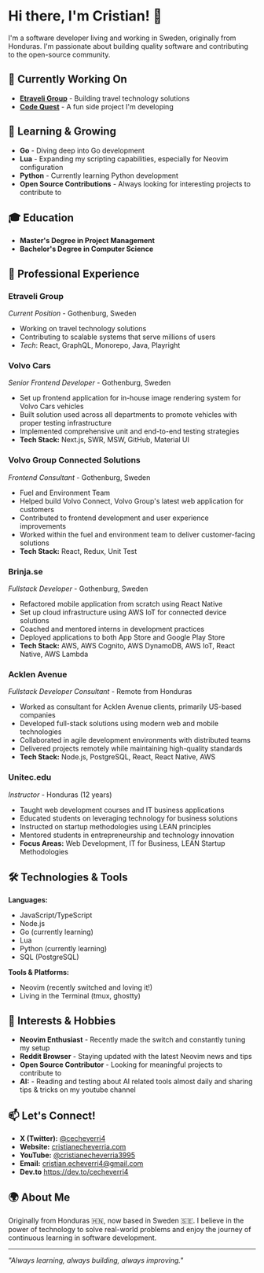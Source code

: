 # Hi there, I'm Cristian! 👋

I'm a software developer living and working in Sweden, originally from Honduras. I'm passionate about building quality software and contributing to the open-source community.

## 🚀 Currently Working On
- **[Etraveli Group](https://www.etraveligroup.com)** - Building travel technology solutions
- **[Code Quest](https://quest.cristianecheverria.com)** - A fun side project I'm developing

## 🌱 Learning & Growing
- **Go** - Diving deep into Go development
- **Lua** - Expanding my scripting capabilities, especially for Neovim configuration
- **Python** - Currently learning Python development
- **Open Source Contributions** - Always looking for interesting projects to contribute to

## 🎓 Education

- **Master's Degree in Project Management**
- **Bachelor's Degree in Computer Science**

## 💼 Professional Experience

### Etraveli Group
*Current Position* - Gothenburg, Sweden
- Working on travel technology solutions
- Contributing to scalable systems that serve millions of users
- *Tech*: React, GraphQL, Monorepo, Java, Playright

### Volvo Cars
*Senior Frontend Developer* - Gothenburg, Sweden
- Set up frontend application for in-house image rendering system for Volvo Cars vehicles
- Built solution used across all departments to promote vehicles with proper testing infrastructure
- Implemented comprehensive unit and end-to-end testing strategies
- **Tech Stack:** Next.js, SWR, MSW, GitHub, Material UI

### Volvo Group Connected Solutions
*Frontend Consultant* - Gothenburg, Sweden 
- Fuel and Environment Team
- Helped build Volvo Connect, Volvo Group's latest web application for customers
- Contributed to frontend development and user experience improvements
- Worked within the fuel and environment team to deliver customer-facing solutions
- **Tech Stack:** React, Redux, Unit Test

### Brinja.se
*Fullstack Developer* - Gothenburg, Sweden
- Refactored mobile application from scratch using React Native
- Set up cloud infrastructure using AWS IoT for connected device solutions
- Coached and mentored interns in development practices
- Deployed applications to both App Store and Google Play Store
- **Tech Stack:** AWS, AWS Cognito, AWS DynamoDB, AWS IoT, React Native, AWS Lambda

### Acklen Avenue
*Fullstack Developer Consultant* - Remote from Honduras
- Worked as consultant for Acklen Avenue clients, primarily US-based companies
- Developed full-stack solutions using modern web and mobile technologies
- Collaborated in agile development environments with distributed teams
- Delivered projects remotely while maintaining high-quality standards
- **Tech Stack:** Node.js, PostgreSQL, React, React Native, AWS

### Unitec.edu
*Instructor* - Honduras (12 years)
- Taught web development courses and IT business applications
- Educated students on leveraging technology for business solutions
- Instructed on startup methodologies using LEAN principles
- Mentored students in entrepreneurship and technology innovation
- **Focus Areas:** Web Development, IT for Business, LEAN Startup Methodologies

## 🛠️ Technologies & Tools

**Languages:**
- JavaScript/TypeScript
- Node.js
- Go (currently learning)
- Lua
- Python (currently learning)
- SQL (PostgreSQL)

**Tools & Platforms:**
- Neovim (recently switched and loving it!)
- Living in the Terminal (tmux, ghostty)

## 🎯 Interests & Hobbies
- **Neovim Enthusiast** - Recently made the switch and constantly tuning my setup
- **Reddit Browser** - Staying updated with the latest Neovim news and tips
- **Open Source Contributor** - Looking for meaningful projects to contribute to
- **AI:** - Reading and testing about AI related tools almost daily and sharing tips & tricks on my youtube channel

## 📫 Let's Connect!
- **X (Twitter):** [@cecheverri4](https://x.com/cecheverri4)
- **Website:** [cristianecheverria.com](https://cristianecheverria.com)
- **YouTube:** [@cristianecheverria3995](https://www.youtube.com/@cristianecheverria3995)
- **Email:** cristian.echeverri4@gmail.com
- **Dev.to** https://dev.to/cecheverri4

## 🌍 About Me
Originally from Honduras 🇭🇳, now based in Sweden 🇸🇪. I believe in the power of technology to solve real-world problems and enjoy the journey of continuous learning in software development.

---

*"Always learning, always building, always improving."*
